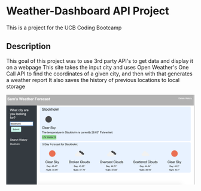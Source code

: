 # Weather-Dashboard API Project

This is a project for the UCB Coding Bootcamp

## Description

This goal of this project was to use 3rd party API's to get data and display it on a webpage
This site takes the input city and uses Open Weather's One Call API to find the coordinates of a given city, and then with that generates a weather report
It also saves the history of previous locations to local storage

![Screenshot of page](/assets/images/screenshot.png?raw=true)
